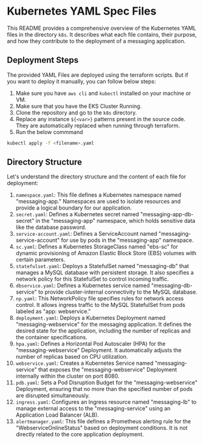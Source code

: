 # Kubernetes YAML Spec Files

This README provides a comprehensive overview of the Kubernetes YAML files in the directory `k8s`. It describes what each file contains, their purpose, and how they contribute to the deployment of a messaging application.

## Deployment Steps

The provided YAML Files are deployed using the terraform scripts. But if you want to deploy it manually, you can follow below steps:

1. Make sure you have `aws cli` and `kubectl` installed on your machine or VM.
2. Make sure that you have the EKS Cluster Running.
3. Clone the repository and go to the `k8s` directory.
4. Replace any instance `${<var>}` patterns present in the source code. They are automatically replaced when running through terraform.
5. Run the below commmand

```bash
kubectl apply -f <filename>.yaml
```


## Directory Structure

Let's understand the directory structure and the content of each file for deployment:

1. `namespace.yaml`: This file defines a Kubernetes namespace named "messaging-app." Namespaces are used to isolate resources and provide a logical boundary for our application.
2. `secret.yaml`: Defines a Kubernetes secret named "messaging-app-db-secret" in the "messaging-app" namespace, which holds sensitive data like the database password.
3. `service-account.yaml`: Defines a ServiceAccount named "messaging-service-account" for use by pods in the "messaging-app" namespace.
4. `sc.yaml`: Defines a Kubernetes StorageClass named "ebs-sc" for dynamic provisioning of Amazon Elastic Block Store (EBS) volumes with certain parameters.
5. `statefulset.yaml`: Deploys a StatefulSet named "messaging-db" that manages a MySQL database with persistent storage. It also specifies a network policy for this StatefulSet to control incoming traffic.
6. `dbservice.yaml`: Defines a Kubernetes service named "messaging-db-service" to provide cluster-internal connectivity to the MySQL database.
7. `np.yaml`: This NetworkPolicy file specifies rules for network access control. It allows ingress traffic to the MySQL StatefulSet from pods labeled as "app: webservice."
8. `deployment.yaml`: Deploys a Kubernetes Deployment named "messaging-webservice" for the messaging application. It defines the desired state for the application, including the number of replicas and the container specifications.
9. `hpa.yaml`: Defines a Horizontal Pod Autoscaler (HPA) for the "messaging-webservice" Deployment. It automatically adjusts the number of replicas based on CPU utilization.
10. `webservice.yaml`: Creates a Kubernetes Service named "messaging-service" that exposes the "messaging-webservice" Deployment internally within the cluster on port 8080.
11. `pdb.yaml`: Sets a Pod Disruption Budget for the "messaging-webservice" Deployment, ensuring that no more than the specified number of pods are disrupted simultaneously.
12. `ingress.yaml`: Configures an Ingress resource named "messaging-lb" to manage external access to the "messaging-service" using an Application Load Balancer (ALB).
13. `alertmanager.yaml`: This file defines a Prometheus alerting rule for the "WebserviceOnlineStatus" based on deployment conditions. It is not directly related to the core application deployment.



